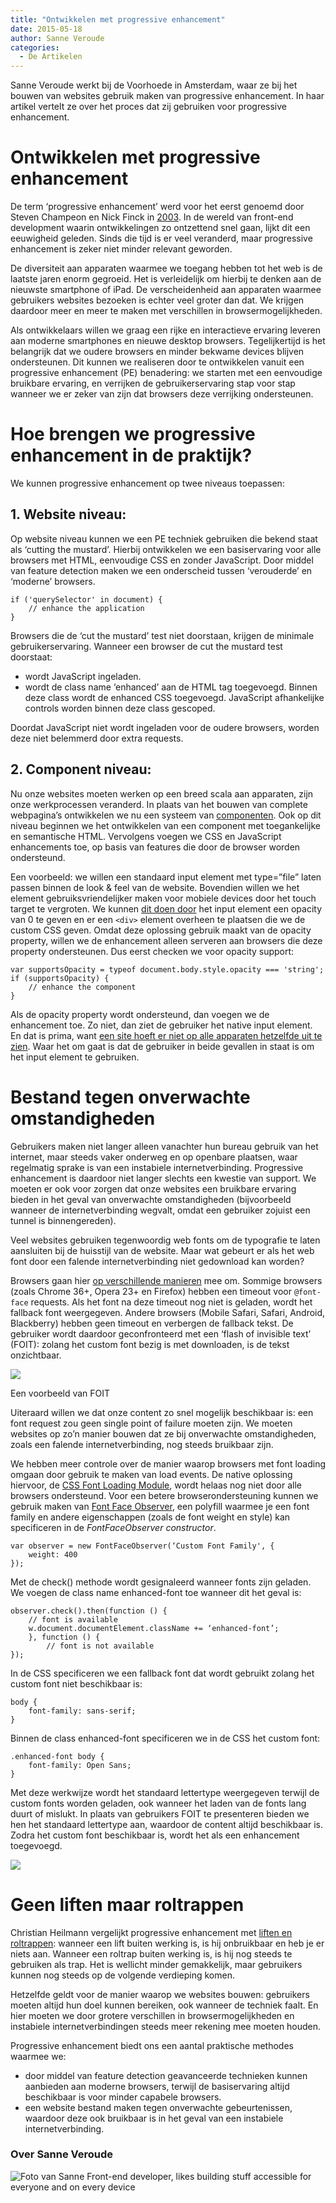 ```yaml
---
title: "Ontwikkelen met progressive enhancement"
date: 2015-05-18
author: Sanne Veroude
categories: 
  - De Artikelen
---
```

Sanne Veroude werkt bij de Voorhoede in Amsterdam, waar ze bij het bouwen van websites gebruik maken van progressive enhancement. In haar artikel vertelt ze over het proces dat zij gebruiken voor progressive enhancement.

# Ontwikkelen met progressive enhancement

De term ‘progressive enhancement’ werd voor het eerst genoemd door Steven Champeon en Nick Finck in [2003](http://hesketh.com/publications/inclusive_web_design_for_the_future/). In de wereld van front-end development waarin ontwikkelingen zo ontzettend snel gaan, lijkt dit een eeuwigheid geleden. Sinds die tijd is er veel veranderd, maar progressive enhancement is zeker niet minder relevant geworden.

De diversiteit aan apparaten waarmee we toegang hebben tot het web is de laatste jaren enorm gegroeid. Het is verleidelijk om hierbij te denken aan de nieuwste smartphone of iPad. De verscheidenheid aan apparaten waarmee gebruikers websites bezoeken is echter veel groter dan dat. We krijgen daardoor meer en meer te maken met verschillen in browsermogelijkheden.

Als ontwikkelaars willen we graag een rijke en interactieve ervaring leveren aan moderne smartphones en nieuwe desktop browsers. Tegelijkertijd is het belangrijk dat we oudere browsers en minder bekwame devices blijven ondersteunen. Dit kunnen we realiseren door te ontwikkelen vanuit een progressive enhancement (PE) benadering: we starten met een eenvoudige bruikbare ervaring, en verrijken de gebruikerservaring stap voor stap wanneer we er zeker van zijn dat browsers deze verrijking ondersteunen.

# Hoe brengen we progressive enhancement in de praktijk?

We kunnen progressive enhancement op twee niveaus toepassen:

## 1. Website niveau:

Op website niveau kunnen we een PE techniek gebruiken die bekend staat als ‘cutting the mustard’. Hierbij ontwikkelen we een basiservaring voor alle browsers met HTML, eenvoudige CSS en zonder JavaScript. Door middel van feature detection maken we een onderscheid tussen ‘verouderde’ en ‘moderne’ browsers.

```
if ('querySelector' in document) {
    // enhance the application
}
```

Browsers die de ‘cut the mustard’ test niet doorstaan, krijgen de minimale gebruikerservaring. Wanneer een browser de cut the mustard test doorstaat:

* wordt JavaScript ingeladen.
* wordt de class name ‘enhanced’ aan de HTML tag toegevoegd. Binnen deze class wordt de enhanced CSS toegevoegd. JavaScript afhankelijke controls worden binnen deze class gescoped.

Doordat JavaScript niet wordt ingeladen voor de oudere browsers, worden deze niet belemmerd door extra requests.

## 2. Component niveau:

Nu onze websites moeten werken op een breed scala aan apparaten, zijn onze werkprocessen veranderd. In plaats van het bouwen van complete webpagina’s ontwikkelen we nu een systeem van [componenten](http://daverupert.com/2013/04/responsive-deliverables).
Ook op dit niveau beginnen we het ontwikkelen van een component met toegankelijke en semantische HTML. Vervolgens voegen we CSS en JavaScript enhancements toe, op basis van features die door de browser worden ondersteund.

Een voorbeeld: we willen een standaard input element met type=”file” laten passen binnen de look & feel van de website. Bovendien willen we het element gebruiksvriendelijker maken voor mobiele devices door het touch target te vergroten. We kunnen [dit doen door](http://www.filamentgroup.com/examples/jquery-custom-file-input/#) het input element een opacity van 0 te geven en er een `<div>` element overheen te plaatsen die we de custom CSS geven. 
Omdat deze oplossing gebruik maakt van de opacity property, willen we de enhancement alleen serveren aan browsers die deze property ondersteunen. Dus eerst checken we voor opacity support:

```
var supportsOpacity = typeof document.body.style.opacity === 'string';
if (supportsOpacity) {
    // enhance the component
}
```

Als de opacity property wordt ondersteund, dan voegen we de enhancement toe. Zo niet, dan ziet de gebruiker het native input element. En dat is prima, want [een site hoeft er niet op alle apparaten hetzelfde uit te zien](http://dowebsitesneedtolookexactlythesameineverybrowser.com/). Waar het om gaat is dat de gebruiker in beide gevallen in staat is om het input element te gebruiken.

# Bestand tegen onverwachte omstandigheden

Gebruikers maken niet langer alleen vanachter hun bureau gebruik van het internet, maar steeds vaker onderweg en op openbare plaatsen, waar regelmatig sprake is van een instabiele internetverbinding. Progressive enhancement is daardoor niet langer slechts een kwestie van support. We moeten er ook voor zorgen dat onze websites een bruikbare ervaring bieden in het geval van onverwachte omstandigheden (bijvoorbeeld wanneer de internetverbinding wegvalt, omdat een gebruiker zojuist een tunnel is binnengereden).

Veel websites gebruiken tegenwoordig web fonts om de typografie te laten aansluiten bij de huisstijl van de website. Maar wat gebeurt er als het web font door een falende internetverbinding niet gedownload kan worden?

Browsers gaan hier [op verschillende manieren](https://speakerdeck.com/zachleat/bulletproof-font-icons?slide=68) mee om. Sommige browsers (zoals Chrome 36+, Opera 23+ en Firefox) hebben een timeout voor `@font-face` requests. Als het font na deze timeout nog niet is geladen, wordt het fallback font weergegeven. Andere browsers (Mobile Safari, Safari, Android, Blackberry) hebben geen timeout en verbergen de fallback tekst. De gebruiker wordt daardoor geconfronteerd met een ‘flash of invisible text’ (FOIT): zolang het custom font bezig is met downloaden, is de tekst onzichtbaar.

![](https://fronteers.nl/_img/blog/2015/example-of-foit.png)

<p class="note">
Een voorbeeld van FOIT
</p>

Uiteraard willen we dat onze content zo snel mogelijk beschikbaar is: een font request zou geen single point of failure moeten zijn. We moeten websites op zo’n manier bouwen dat ze bij onverwachte omstandigheden, zoals een falende internetverbinding, nog steeds bruikbaar zijn.

We hebben meer controle over de manier waarop browsers met font loading omgaan door gebruik te maken van load events. De native oplossing hiervoor, de [CSS Font Loading Module](http://dev.w3.org/csswg/css-font-loading/), wordt helaas nog niet door alle browsers ondersteund. Voor een betere browserondersteuning kunnen we gebruik maken van [Font Face Observer](https://github.com/bramstein/fontfaceobserver), een polyfill waarmee je een font family en andere eigenschappen (zoals de font weight en style) kan specificeren in de _FontFaceObserver constructor_.

```
var observer = new FontFaceObserver(‘Custom Font Family', {
    weight: 400
});
```

Met de check() methode wordt gesignaleerd wanneer fonts zijn geladen. We voegen de class name enhanced-font toe wanneer dit het geval is:

```
observer.check().then(function () {
    // font is available
    w.document.documentElement.className += ‘enhanced-font’;
    }, function () {
        // font is not available
});
```

In de CSS specificeren we een fallback font dat wordt gebruikt zolang het custom font niet beschikbaar is:

```
body {
    font-family: sans-serif;
}
```

Binnen de class enhanced-font specificeren we in de CSS het custom font:

```
.enhanced-font body {
    font-family: Open Sans;
}
```

Met deze werkwijze wordt het standaard lettertype weergegeven terwijl de custom fonts worden geladen, ook wanneer het laden van de fonts lang duurt of mislukt. In plaats van gebruikers FOIT te presenteren bieden we hen het standaard lettertype aan, waardoor de content altijd beschikbaar is. Zodra het custom font beschikbaar is, wordt het als een enhancement toegevoegd.

![](https://fronteers.nl/_img/blog/2015/kapotte-roltrap.png)

# Geen liften maar roltrappen

Christian Heilmann vergelijkt progressive enhancement met [liften en roltrappen](http://christianheilmann.com/tag/progressive-enhancement/): wanneer een lift buiten werking is, is hij onbruikbaar en heb je er niets aan. Wanneer een roltrap buiten werking is, is hij nog steeds te gebruiken als trap. Het is wellicht minder gemakkelijk, maar gebruikers kunnen nog steeds op de volgende verdieping komen.

Hetzelfde geldt voor de manier waarop we websites bouwen: gebruikers moeten altijd hun doel kunnen bereiken, ook wanneer de techniek faalt. En hier moeten we door grotere verschillen in browsermogelijkheden en instabiele internetverbindingen steeds meer rekening mee moeten houden.

Progressive enhancement biedt ons een aantal praktische methodes waarmee we:

* door middel van feature detection geavanceerde technieken kunnen aanbieden aan moderne browsers, terwijl de basiservaring altijd beschikbaar is voor minder capabele browsers.
* een website bestand maken tegen onverwachte gebeurtenissen, waardoor deze ook bruikbaar is in het geval van een instabiele internetverbinding.

### Over Sanne Veroude
<img src="/_img/blog/2015/sanneveroude.png" alt="Foto van Sanne">
Front-end developer, likes building stuff accessible for everyone and on every device
